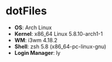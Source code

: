 # dotFiles

- **OS**: Arch Linux
- **Kernel**: x86_64 Linux 5.8.10-arch1-1
- **WM**: i3wm 4.18.2
- **Shell**: zsh 5.8 (x86_64-pc-linux-gnu)
- **Login Manager**: ly
